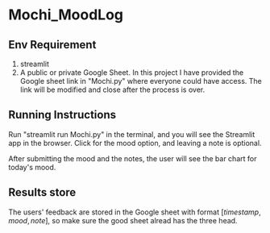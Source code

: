 # Mochi_MoodLog

## Env Requirement
 1. streamlit
 2. A public or private Google Sheet.
    In this project I have provided the Google sheet link in "Mochi.py" where everyone could have access. The link will be modified and close after the process is over.

## Running Instructions
Run "streamlit run Mochi.py" in the terminal, and you will see the Streamlit app in the browser.
Click for the mood option, and leaving a note is optional.

After submitting the mood and the notes, the user will see the bar chart for today's mood.


## Results store
The users' feedback are stored in the Google sheet with format $[timestamp, mood, note]$, so make sure the good sheet alread has the three head.
